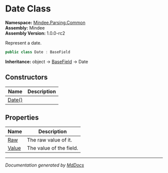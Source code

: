 ﻿<!--  
  <auto-generated>   
    The contents of this file were generated by a tool.  
    Changes to this file may be list if the file is regenerated  
  </auto-generated>   
-->

# Date Class

**Namespace:** [Mindee.Parsing.Common](../index.md)  
**Assembly:** Mindee  
**Assembly Version:** 1.0.0\-rc2

Represent a date.

```csharp
public class Date : BaseField
```

**Inheritance:** object → [BaseField](../BaseField/index.md) → Date

## Constructors

| Name                            | Description |
| ------------------------------- | ----------- |
| [Date()](constructors/index.md) |             |

## Properties

| Name                         | Description             |
| ---------------------------- | ----------------------- |
| [Raw](properties/Raw.md)     | The raw value of it.    |
| [Value](properties/Value.md) | The value of the field. |

___

*Documentation generated by [MdDocs](https://github.com/ap0llo/mddocs)*
